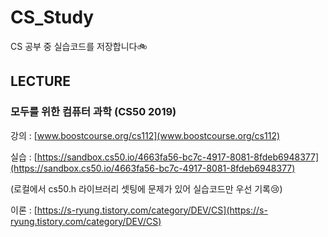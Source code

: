 # CS_Study

CS 공부 중 실습코드를 저장합니다🚲

## LECTURE

### 모두를 위한 컴퓨터 과학 (CS50 2019)

강의 : [www.boostcourse.org/cs112](www.boostcourse.org/cs112)

실습 : [https://sandbox.cs50.io/4663fa56-bc7c-4917-8081-8fdeb6948377](https://sandbox.cs50.io/4663fa56-bc7c-4917-8081-8fdeb6948377)

(로컬에서 cs50.h 라이브러리 셋팅에 문제가 있어 실습코드만 우선 기록😢)

이론 : [https://s-ryung.tistory.com/category/DEV/CS](https://s-ryung.tistory.com/category/DEV/CS)
